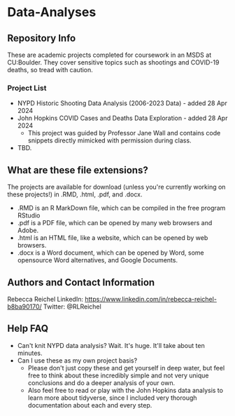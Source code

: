 # Data-Analyses

## Repository Info
These are academic projects completed for coursework in an MSDS at CU:Boulder. They cover sensitive topics such as shootings and COVID-19 deaths, so tread with caution.

### Project List

  * NYPD Historic Shooting Data Analysis (2006-2023 Data) - added 28 Apr 2024
  * John Hopkins COVID Cases and Deaths Data Exploration - added 28 Apr 2024
    + This project was guided by Professor Jane Wall and contains code snippets directly mimicked with permission during class.
  * TBD.

## What are these file extensions?
The projects are available for download (unless you're currently working on these projects!) in .RMD, .html, .pdf, and .docx.
  * .RMD is an R MarkDown file, which can be compiled in the free program RStudio
  * .pdf is a PDF file, which can be opened by many web browsers and Adobe.
  * .html is an HTML file, like a website, which can be opened by web browsers.
  * .docx is a Word document, which can be opened by Word, some opensource Word alternatives, and Google Documents.

## Authors and Contact Information

Rebecca Reichel
LinkedIn: <https://www.linkedin.com/in/rebecca-reichel-b8ba90170/>
Twitter: @RLReichel

## Help FAQ
  * Can't knit NYPD data analysis? Wait. It's huge. It'll take about ten minutes.
  * Can I use these as my own project basis?
      + Please don't just copy these and get yourself in deep water, but feel free to think about these incredibly simple and not very unique conclusions and do a deeper analysis of your own.
      + Also feel free to read or play with the John Hopkins data analysis to learn more about tidyverse, since I included very thorough documentation about each and every step.

